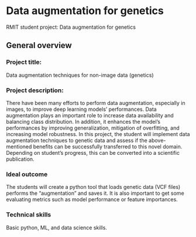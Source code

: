 # Data augmentation for genetics
RMIT student project: Data augmentation for genetics

## General overview

### Project title:  

Data augmentation techniques for non-image data (genetics) 
 
### Project description: 

There have been many efforts to perform data augmentation, especially in images, to improve deep learning models’ performances. Data augmentation plays an important role to increase data availability and balancing class distribution. In addition, it enhances the model’s performances by improving generalization, mitigation of overfitting, and increasing model robustness. In this project, the student will implement data augmentation techniques to genetic data and assess if the above-mentioned benefits can be successfully transferred to this novel domain. Depending on student’s progress, this can be converted into a scientific publication. 

### Ideal outcome 

The students will create a python tool that loads genetic data (VCF files) performs the “augmentation” and saves it. It is also important to get some evaluating metrics such as model performance or feature importances. 

### Technical skills 

Basic python, ML, and data science skills. 
